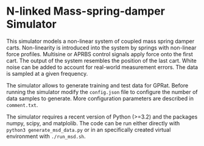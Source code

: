 # N-linked Mass-spring-damper Simulator

This simulator models a non-linear system of coupled mass spring damper carts.
Non-linearity is introduced into the system by springs with non-linear force
profiles. Multisine or APRBS control signals apply force onto the first cart.
The output of the system resembles the position of the last cart. White noise
can be added to account for real-world measurement errors. The data is sampled
at a given frequency.

The simulator allows to generate training and test data for GPRat.
Before running the simulator modify the `config.json` file to configure
the number of data samples to generate. More configuration parameters
are described in `comment.txt`.

The simulator requires a recent version of Python (>=3.2) and the packages 
numpy, scipy, and matplolib. The code can be run either directly with 
`python3 generate_msd_data.py` or in an specifically created virtual
environment with `./run_msd.sh`.
